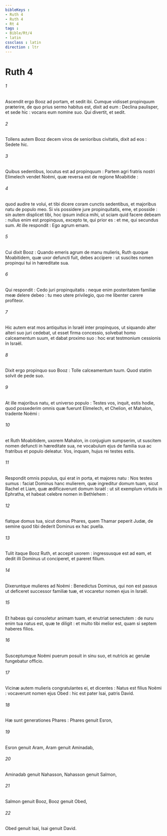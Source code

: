 ```yaml
---
bibleKeys : 
- Ruth 4
- Ruth 4
- Rt 4
tags : 
- Bible/Rt/4
- latin
cssclass : latin
direction : ltr
---
```


# Ruth 4

###### 1
Ascendit ergo Booz ad portam, et sedit ibi. Cumque vidisset propinquum præterire, de quo prius sermo habitus est, dixit ad eum : Declina paulisper, et sede hic : vocans eum nomine suo. Qui divertit, et sedit.
###### 2
Tollens autem Booz decem viros de senioribus civitatis, dixit ad eos : Sedete hic.
###### 3
Quibus sedentibus, locutus est ad propinquum : Partem agri fratris nostri Elimelech vendet Noëmi, quæ reversa est de regione Moabitide :
###### 4
quod audire te volui, et tibi dicere coram cunctis sedentibus, et majoribus natu de populo meo. Si vis possidere jure propinquitatis, eme, et posside : sin autem displicet tibi, hoc ipsum indica mihi, ut sciam quid facere debeam : nullus enim est propinquus, excepto te, qui prior es : et me, qui secundus sum. At ille respondit : Ego agrum emam.
###### 5
Cui dixit Booz : Quando emeris agrum de manu mulieris, Ruth quoque Moabitidem, quæ uxor defuncti fuit, debes accipere : ut suscites nomen propinqui tui in hæreditate sua.
###### 6
Qui respondit : Cedo juri propinquitatis : neque enim posteritatem familiæ meæ delere debeo : tu meo utere privilegio, quo me libenter carere profiteor.
###### 7
Hic autem erat mos antiquitus in Israël inter propinquos, ut siquando alter alteri suo juri cedebat, ut esset firma concessio, solvebat homo calceamentum suum, et dabat proximo suo : hoc erat testmonium cessionis in Israël.
###### 8
Dixit ergo propinquo suo Booz : Tolle calceamentum tuum. Quod statim solvit de pede suo.
###### 9
At ille majoribus natu, et universo populo : Testes vos, inquit, estis hodie, quod possederim omnis quæ fuerunt Elimelech, et Chelion, et Mahalon, tradente Noëmi :
###### 10
et Ruth Moabitidem, uxorem Mahalon, in conjugium sumpserim, ut suscitem nomen defuncti in hæreditate sua, ne vocabulum ejus de familia sua ac fratribus et populo deleatur. Vos, inquam, hujus rei testes estis.
###### 11
Respondit omnis populus, qui erat in porta, et majores natu : Nos testes sumus : faciat Dominus hanc mulierem, quæ ingreditur domum tuam, sicut Rachel et Liam, quæ ædificaverunt domum Israël : ut sit exemplum virtutis in Ephratha, et habeat celebre nomen in Bethlehem :
###### 12
fiatque domus tua, sicut domus Phares, quem Thamar peperit Judæ, de semine quod tibi dederit Dominus ex hac puella.
###### 13
Tulit itaque Booz Ruth, et accepit uxorem : ingressusque est ad eam, et dedit illi Dominus ut conciperet, et pareret filium.
###### 14
Dixeruntque mulieres ad Noëmi : Benedictus Dominus, qui non est passus ut deficeret successor familiæ tuæ, et vocaretur nomen ejus in Israël.
###### 15
Et habeas qui consoletur animam tuam, et enutriat senectutem : de nuru enim tua natus est, quæ te diligit : et multo tibi melior est, quam si septem haberes filios.
###### 16
Susceptumque Noëmi puerum posuit in sinu suo, et nutricis ac gerulæ fungebatur officio.
###### 17
Vicinæ autem mulieris congratulantes ei, et dicentes : Natus est filius Noëmi : vocaverunt nomen ejus Obed : hic est pater Isai, patris David.
###### 18
Hæ sunt generationes Phares : Phares genuit Esron,
###### 19
Esron genuit Aram, Aram genuit Aminadab,
###### 20
Aminadab genuit Nahasson, Nahasson genuit Salmon,
###### 21
Salmon genuit Booz, Booz genuit Obed,
###### 22
Obed genuit Isai, Isai genuit David.
